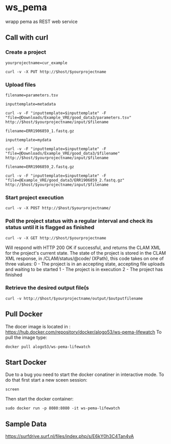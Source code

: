 # ws_pema
wrapp  pema as REST web service 



## Call with curl
### Create a project
```
yourprojectname=cur_example
```
```
curl -v -X PUT http://$host/$yourprojectname
```
### Upload files
```
filename=parameters.tsv
```
```
inputtemplate=metadata
```
```
curl -v -F "inputtemplate=$inputtemplate" -F "file=@Downloads/Example_VRE/good_data3/parameters.tsv" http://$host/$yourprojectname/input/$filename
```

```
filename=ERR1906859_1.fastq.gz
```
```
inputtemplate=mydata
```

```
curl -v -F "inputtemplate=$inputtemplate" -F "file=@Downloads/Example_VRE/good_data3/$filename" http://$host/$yourprojectname/input/$filename
```

```
filename=ERR1906859_2.fastq.gz
```
```
curl -v -F "inputtemplate=$inputtemplate" -F "file=@Example_VRE/good_data3/ERR1906859_2.fastq.gz" http://$host/$yourprojectname/input/$filename
```
### Start project execution 
```
curl -v -X POST http://$host/$yourprojectname/
```
### Poll the project status with a regular interval and check its status until it is flagged as finished
```
curl -v -X GET http://$host/$yourprojectname
```
Will respond with HTTP 200 OK if successful, and returns the CLAM XML for the project's current state. The state of the project is stored in the CLAM XML response, in /CLAM/status/@code/ (XPath), this code takes on one of three values:
0 - The project is in an accepting state, accepting file uploads and waiting to be started
1 - The project is in execution
2 - The project has finished
### Retrieve the desired output file(s
```
curl -v http://$host/$yourprojectname/output/$outputfilename
```

## Pull Docker
The docer image is located in : https://hub.docker.com/repository/docker/alogo53/ws-pema-lifewatch
To pull the image type:
```
docker pull alogo53/ws-pema-lifewatch
```

## Start Docker
Due to a bug you need to start the docker conatiner in interactive mode. To do that first start a new sceen session:
```
screen
```
Then start the docker container: 
```
sudo docker run -p 8080:8080 -it ws-pema-lifewatch
```

## Sample Data
https://surfdrive.surf.nl/files/index.php/s/E6kY0h3C4Tan4vA

